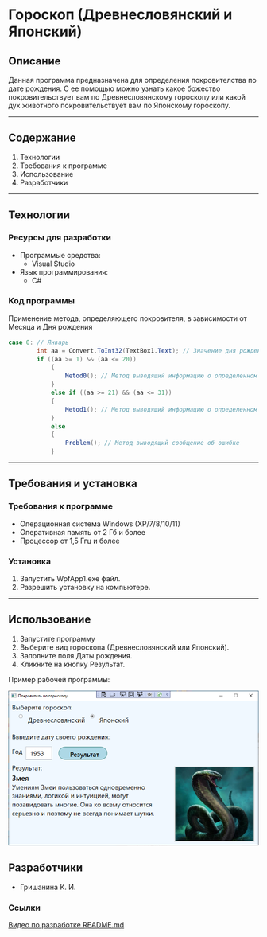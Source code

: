 # Гороскоп (Древнесловянский и Японский)

## Описание

Данная программа предназначена для определения покровителства по дате рождения. С ее помощью можно узнать какое божество покровительствует вам по Древнесловянскому гороскопу или какой дух животного покровительствует вам по Японскому гороскопу.
___

## Содержание

1. Технологии
2. Требования к программе
3. Использование
4. Разработчики
___

## Технологии

### Ресурсы для разработки 

+ Программые средства:
  + Visual Studio
+ Язык программирования:
  + C#
  
### Код программы

Применение метода, определяющего покровителя, в зависимости от Месяца и Дня рождения

```C#
case 0: // Январь
		int aa = Convert.ToInt32(TextBox1.Text); // Значение дня рождения
		if ((aa >= 1) && (aa <= 20))
			{
				Metod0(); // Метод выводящий информацию о определенном покровителе
			}
			else if ((aa >= 21) && (aa <= 31))
			{
				Metod1(); // Метод выводящий информацию о определенном покровителе
			}
			else
			{
				Problem(); // Метод выводящий сообщение об ошибке
			}
```
___

## Требования и установка

### Требования к программе

+ Операционная система Windows (XP/7/8/10/11)
+ Оперативная память от 2 Гб и более
+ Процессор от 1,5 Ггц и более

### Установка

1. Запустить WpfApp1.exe файл.
2. Разрешить установку на компьютере.
___

## Использование

1. Запустите программу
2. Выберите вид гороскопа (Древнесловянский или Японский).
3. Заполните поля Даты рождения.
4. Кликните на кнопку Результат.

Пример рабочей программы:

![alt text](https://github.com/Grishanina/WpfApp2/blob/master/WpfApp1/Resourse/Screen2.png)

## Разработчики

- Гришанина К. И.

### Ссылки

[Видео по разработке README.md](https://www.youtube.com/watch?v=NXNf9aYTCZ0)

